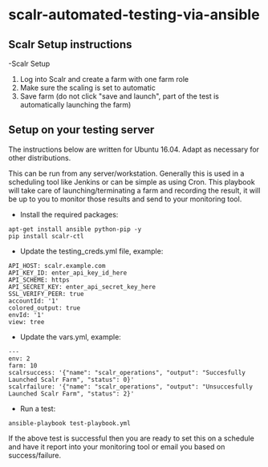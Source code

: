 # scalr-automated-testing-via-ansible
## Scalr Setup instructions

-Scalr Setup
1. Log into Scalr and create a farm with one farm role
2. Make sure the scaling is set to automatic
3. Save farm (do not click "save and launch", part of the test is automatically launching the farm)

## Setup on your testing server
The instructions below are written for Ubuntu 16.04. Adapt as necessary for other distributions.

This can be run from any server/workstation. Generally this is used in a scheduling tool like Jenkins or can be simple as using Cron. This playbook will take care of launching/terminating a farm and recording the result, it will be up to you to monitor those results and send to your monitoring tool.

- Install the required packages:
```
apt-get install ansible python-pip -y
pip install scalr-ctl
```

- Update the testing_creds.yml file, example:
```
API_HOST: scalr.example.com
API_KEY_ID: enter_api_key_id_here
API_SCHEME: https
API_SECRET_KEY: enter_api_secret_key_here
SSL_VERIFY_PEER: true
accountId: '1'
colored_output: true
envId: '1'
view: tree
```

- Update the vars.yml, example:
```
---
env: 2
farm: 10
scalrsuccess: '{"name": "scalr_operations", "output": "Succesfully Launched Scalr Farm", "status": 0}'
scalrfailure: '{"name": "scalr_operations", "output": "Unsuccesfully Launched Scalr Farm", "status": 2}'
```

- Run a test: 
```
ansible-playbook test-playbook.yml
```

If the above test is successful then you are ready to set this on a schedule and have it report into your monitoring tool or email you based on success/failure.
